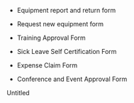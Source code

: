 - Equipment report and return form

- Request new equipment form

- Training Approval Form

- Sick Leave Self Certification Form

- Expense Claim Form

- Conference and Event Approval Form



Untitled 